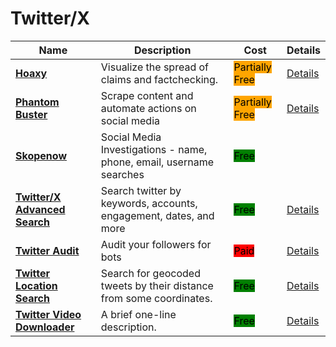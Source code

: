 # Twitter/X

| Name | Description | Cost | Details |
| --- | --- | --- | --- |
| [**Hoaxy**](https://hoaxy.osome.iu.edu/) | Visualize the spread of claims and factchecking. | <mark style="background-color:orange;">Partially Free</mark> | [Details](../../tools/hoaxy/README.md) |
| [**Phantom Buster**](https://phantombuster.com) | Scrape content and automate actions on social media | <mark style="background-color:orange;">Partially Free</mark> | [Details](../../tools/phantom-buster/README.md) |
| [**Skopenow**](http://skopenow.com/) | Social Media Investigations - name, phone, email, username searches | <mark style="background-color:green;">Free</mark> |  |
| [**Twitter/X Advanced Search**](https://twitter.com/search-advanced) | Search twitter by keywords, accounts, engagement, dates, and more | <mark style="background-color:green;">Free</mark> | [Details](../../tools/twitter-advanced-search/README.md) |
| [**Twitter Audit**](https://twitteraudit.com/) | Audit your followers for bots | <mark style="background-color:red;">Paid</mark> | [Details](../../tools/twitter-audit/README.md) |
| [**Twitter Location Search**](https://twitter.com/explore) | Search for geocoded tweets by their distance from some coordinates. | <mark style="background-color:green;">Free</mark> | [Details](../../tools/twitter-location-search/README.md) |
| [**Twitter Video Downloader**](https://twittervideodownloader.com/) | A brief one-line description. | <mark style="background-color:green;">Free</mark> | [Details](../../tools/twitter-video-downloader/README.md) |